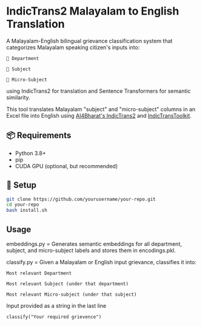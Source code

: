 # IndicTrans2 Malayalam to English Translation

A Malayalam-English bilingual grievance classification system that categorizes Malayalam speaking citizen's inputs into:

    🏢 Department

    📂 Subject

    📄 Micro-Subject

using IndicTrans2 for translation and Sentence Transformers for semantic similarity.

This tool translates Malayalam "subject" and "micro-subject" columns in an Excel file into English using [AI4Bharat's IndicTrans2](https://github.com/AI4Bharat/IndicTrans2) and [IndicTransToolkit](https://github.com/VarunGumma/IndicTransToolkit).

## 📦 Requirements

- Python 3.8+
- pip
- CUDA GPU (optional, but recommended)

## 🔧 Setup

```bash
git clone https://github.com/yourusername/your-repo.git
cd your-repo
bash install.sh
```

## Usage

embeddings.py = Generates semantic embeddings for all department, subject, and micro-subject labels and stores them in encodings.pkl.

classify.py = Given a Malayalam or English input grievance, classifies it into:

    Most relevant Department

    Most relevant Subject (under that department)

    Most relevant Micro-subject (under that subject)

Input provided as a string in the last line 
            
    classify("Your required grievence")


